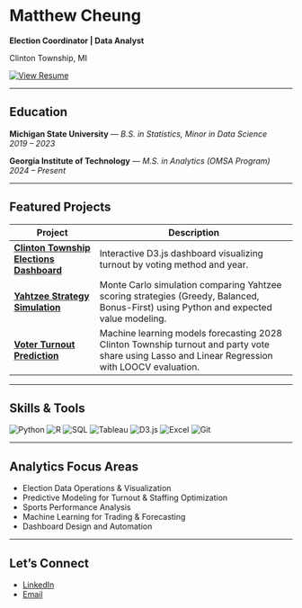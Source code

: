 # Matthew Cheung

**Election Coordinator | Data Analyst**

Clinton Township, MI

[![View Resume](https://img.shields.io/badge/View_Resume-PDF-blue?style=for-the-badge&logo=adobeacrobatreader)](Cheung_Resume.pdf)

---

## Education

**Michigan State University** — *B.S. in Statistics, Minor in Data Science*  
*2019 – 2023*

**Georgia Institute of Technology** — *M.S. in Analytics (OMSA Program)*  
*2024 – Present*

---

## Featured Projects

| Project | Description |
|----------|--------------|
| [**Clinton Township Elections Dashboard**](https://cheung121.github.io/analytics-portfolio/projects/clinton-township-elections-dashboard/) | Interactive D3.js dashboard visualizing turnout by voting method and year. |
| [**Yahtzee Strategy Simulation**](https://cheung121.github.io/analytics-portfolio/projects/yahtzee-simulation-strategies/) | Monte Carlo simulation comparing Yahtzee scoring strategies (Greedy, Balanced, Bonus-First) using Python and expected value modeling. |
| [**Voter Turnout Prediction**](https://cheung121.github.io/analytics-portfolio/projects/voter-turnout-prediction/) | Machine learning models forecasting 2028 Clinton Township turnout and party vote share using Lasso and Linear Regression with LOOCV evaluation. |


---

## Skills & Tools

![Python](https://img.shields.io/badge/Python-3776AB?logo=python&logoColor=white)
![R](https://img.shields.io/badge/R-276DC3?logo=r&logoColor=white)
![SQL](https://img.shields.io/badge/SQL-003545?logo=mysql&logoColor=white)
![Tableau](https://img.shields.io/badge/Tableau-E97627?logo=tableau&logoColor=white)
![D3.js](https://img.shields.io/badge/D3.js-F9A03C?logo=d3dotjs&logoColor=white)
![Excel](https://img.shields.io/badge/Microsoft%20Excel-217346?logo=microsoftexcel&logoColor=white)
![Git](https://img.shields.io/badge/Git-F05032?logo=git&logoColor=white)

---

## Analytics Focus Areas

- Election Data Operations & Visualization  
- Predictive Modeling for Turnout & Staffing Optimization  
- Sports Performance Analysis  
- Machine Learning for Trading & Forecasting  
- Dashboard Design and Automation  

---

## Let’s Connect

- [LinkedIn](https://www.linkedin.com/in/cheung-matthew/)  
- [Email](mailto:cheung12@msu.edu)  

